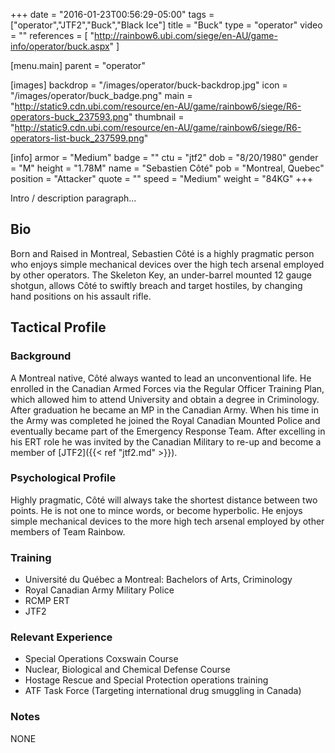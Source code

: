 +++
date = "2016-01-23T00:56:29-05:00"
tags = ["operator","JTF2","Buck","Black Ice"]
title = "Buck"
type = "operator"
video = ""
references = [
  "http://rainbow6.ubi.com/siege/en-AU/game-info/operator/buck.aspx"
]

[menu.main]
  parent = "operator"

[images]
  backdrop = "/images/operator/buck-backdrop.jpg"
  icon = "/images/operator/buck_badge.png"
  main = "http://static9.cdn.ubi.com/resource/en-AU/game/rainbow6/siege/R6-operators-buck_237593.png"
  thumbnail = "http://static9.cdn.ubi.com/resource/en-AU/game/rainbow6/siege/R6-operators-list-buck_237599.png"

[info]
  armor = "Medium"
  badge = ""
  ctu = "jtf2"
  dob = "8/20/1980"
  gender = "M"
  height = "1.78M"
  name = "Sebastien Côté"
  pob = "Montreal, Quebec"
  position = "Attacker"
  quote = ""
  speed = "Medium"
  weight = "84KG"
+++

Intro / description paragraph...<!--more-->

## Bio

Born and Raised in Montreal, Sebastien Côté is a highly pragmatic person who enjoys simple mechanical devices over the high tech arsenal employed by other operators. The Skeleton Key, an under-barrel mounted 12 gauge shotgun, allows Côté to swiftly breach and target hostiles, by changing hand positions on his assault rifle.

## Tactical Profile

### Background

A Montreal native, Côté always wanted to lead an unconventional life. He enrolled in the Canadian Armed Forces via the Regular Officer Training Plan, which allowed him to attend University and obtain a degree in Criminology. After graduation he became an MP in the Canadian Army. When his time in the Army was completed he joined the Royal Canadian Mounted Police and eventually became part of the Emergency Response Team. After excelling in his ERT role he was invited by the Canadian Military to re-up and become a member of [JTF2]({{< ref "jtf2.md" >}}).

### Psychological Profile

Highly pragmatic, Côté will always take the shortest distance between two points. He is not one to mince words, or become hyperbolic. He enjoys simple mechanical devices to the more high tech arsenal employed by other members of Team Rainbow.

### Training

- Université du Québec a Montreal: Bachelors of Arts, Criminology
- Royal Canadian Army Military Police
- RCMP ERT
- JTF2

### Relevant Experience

- Special Operations Coxswain Course
- Nuclear, Biological and Chemical Defense Course
- Hostage Rescue and Special Protection operations training
- ATF Task Force (Targeting international drug smuggling in Canada)

### Notes

NONE
